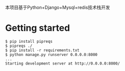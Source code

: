 本项目基于Python+Django+Mysql+redis技术栈开发

# Getting started

```shell
$ pip install pipreqs
$ pipreqs ./
$ pip install -r requirements.txt
$ python manage.py runserver 0.0.0.0:8000
...
Starting development server at http://0.0.0.0:8000/
```